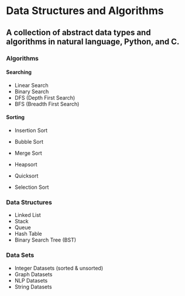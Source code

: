 # Data Structures and Algorithms

## A collection of abstract data types and algorithms in natural language, Python, and C.

### Algorithms


#### Searching
- Linear Search
- Binary Search
- DFS (Depth First Search)
- BFS (Breadth First Search)

#### Sorting

- Insertion Sort
- Bubble Sort
- Merge Sort

- Heapsort
- Quicksort
- Selection Sort

### Data Structures

- Linked List
- Stack
- Queue
- Hash Table
- Binary Search Tree (BST)

### Data Sets

- Integer Datasets (sorted & unsorted)
- Graph Datasets
- NLP Datasets
- String Datasets

